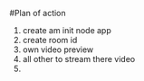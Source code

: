 #Plan of action 
1. create  am init node app
2. create room id 
3. own video preview
4. all other to stream there video 
5. 